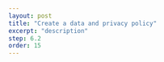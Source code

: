 ```yaml
---
layout: post
title: "Create a data and privacy policy"
excerpt: "description"
step: 6.2
order: 15
---
```


